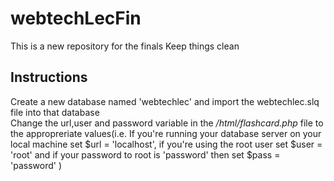 # webtechLecFin
This is a new repository for the finals
Keep things clean

## Instructions
Create a new database named 'webtechlec' and import the webtechlec.slq file into that database  
Change the url,user and password variable in the */html/flashcard.php* file to the appropreriate values(i.e. If you're running your database server on your local machine set $url = 'localhost', if you're using the root user set $user = 'root' and if your password to root is 'password' then set $pass = 'password' )
